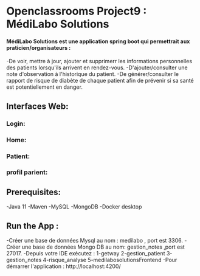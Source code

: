 # Openclassrooms Project9 : MédiLabo Solutions
 #### MédiLabo Solutions est une application spring boot qui permettrait aux praticien/organisateurs :
 -De voir, mettre à jour, ajouter et supprimerr les informations personnelles des patients lorsqu'ils arrivent en rendez-vous. 
 -D'ajouter/consulter une note d'observation à l'historique du patient.
 -De générer/consulter le rapport de risque de  diabète de chaque patient afin de prévenir si sa santé est potentiellement en danger.
 ## Interfaces Web:
 ### Login:
 ### Home:
 ### Patient:
 ### profil parient:
 
 ## Prerequisites: 
  
-Java 11
-Maven
-MySQL
-MongoDB
-Docker desktop
 ## Run the App :
 -Créer une base de données Mysql au nom : medilabo ,  port est 3306.
 -Créer une base de données Mongo DB au nom: gestion_notes ,port est 27017.
 -Depuis votre IDE exécutez : 
   1-getway
   2-gestion_patient
   3-gestion_notes
   4-risque_analyse
   5-medilabosolutionsFrontend
-Pour démarrer l'application : http://localhost:4200/ 
